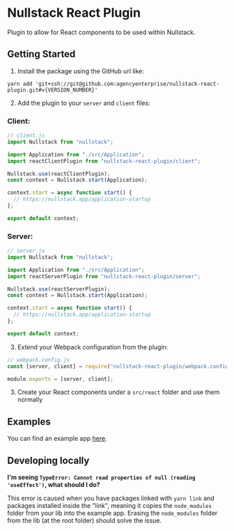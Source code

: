 # Nullstack React Plugin

Plugin to allow for React components to be used within Nullstack.

## Getting Started

1. Install the package using the GitHub url like:

```
yarn add 'git+ssh://git@github.com:agencyenterprise/nullstack-react-plugin.git#v{VERSION_NUMBER}'
```

2. Add the plugin to your `server` and `client` files:

### Client:

```javascript
// client.js
import Nullstack from "nullstack";

import Application from "./src/Application";
import reactClientPlugin from "nullstack-react-plugin/client";

Nullstack.use(reactClientPlugin);
const context = Nullstack.start(Application);

context.start = async function start() {
  // https://nullstack.app/application-startup
};

export default context;
```

### Server:

```javascript
// server.js
import Nullstack from "nullstack";

import Application from "./src/Application";
import reactServerPlugin from "nullstack-react-plugin/server";

Nullstack.use(reactServerPlugin);
const context = Nullstack.start(Application);

context.start = async function start() {
  // https://nullstack.app/application-startup
};

export default context;
```

3. Extend your Webpack configuration from the plugin:

```javascript
// webpack.config.js
const [server, client] = require("nullstack-react-plugin/webpack.config");

module.exports = [server, client];
```

3. Create your React components under a `src/react` folder and use them normally

## Examples

You can find an example app [here](./examples/nullstack-app).

## Developing locally

**I'm seeing `TypeError: Cannot read properties of null (reading 'useEffect')`, what should I do?**

This error is caused when you have packages linked with `yarn link` and packages installed inside the "link", meaning it copies the `node_modules` folder from your lib into the example app.
Erasing the `node_modules` folder from the lib (at the root folder) should solve the issue.
